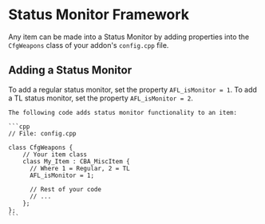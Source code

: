 # Status Monitor Framework

Any item can be made into a Status Monitor by adding properties into the `CfgWeapons`
class of your addon's `config.cpp` file.

## Adding a Status Monitor

To add a regular status monitor, set the property `AFL_isMonitor = 1`. To add a TL status monitor,
set the property `AFL_isMonitor = 2`.

~~~admonish example
The following code adds status monitor functionality to an item:

```cpp
// File: config.cpp

class CfgWeapons {
    // Your item class
    class My_Item : CBA_MiscItem {
      // Where 1 = Regular, 2 = TL
      AFL_isMonitor = 1;

      // Rest of your code
      // ...
    };
};
```
~~~
